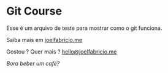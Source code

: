 # Git Course

Esse é um arquivo de teste para mostrar como o git funciona.

Saiba mais em [joelfabricio.me](https://joelfabricio.me)

Gostou ? Quer mais ?  hello@joelfabricio.me

*Bora beber um café?*
